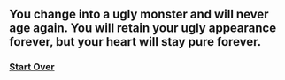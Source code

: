 ## You change into a ugly monster and will never age again. You will retain your ugly appearance forever, but your heart will stay pure forever.

### [Start Over](../../home.md)